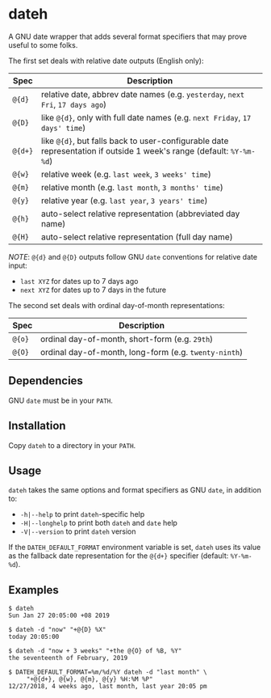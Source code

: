# dateh
A GNU date wrapper that adds several format specifiers that may prove useful to some folks.

The first set deals with relative date outputs (English only):

| Spec | Description |
| ---- | ----------- |
| `@{d}` | relative date, abbrev date names (e.g. `yesterday`, `next Fri`, `17 days ago`) |
| `@{D}` | like `@{d}`, only with full date names (e.g. `next Friday`, `17 days' time`) |
| `@{d+}` | like `@{d}`, but falls back to user-configurable date representation if outside 1 week's range (default: `%Y-%m-%d`) |
| `@{w}` | relative week (e.g. `last week`, `3 weeks' time`) |
| `@{m}` | relative month (e.g. `last month`, `3 months' time`) |
| `@{y}` | relative year (e.g. `last year`, `3 years' time`) |
| `@{h}` | auto-select relative representation (abbreviated day name) |
| `@{H}` | auto-select relative representation (full day name) |

*NOTE*: `@{d}` and `@{D}` outputs follow GNU `date` conventions for relative date input:
* `last XYZ` for dates up to 7 days ago
* `next XYZ` for dates up to 7 days in the future

The second set deals with ordinal day-of-month representations:

| Spec | Description |
| ---- | ----------- |
| `@{o}` | ordinal day-of-month, short-form (e.g. `29th`) |
| `@{O}` | ordinal day-of-month, long-form (e.g. `twenty-ninth`) |

## Dependencies

GNU `date` must be in your `PATH`.

## Installation

Copy `dateh` to a directory in your `PATH`.

## Usage

`dateh` takes the same options and format specifiers as GNU `date`, in addition to:
* `-h|--help` to print `dateh`-specific help
* `-H|--longhelp` to print both `dateh` and `date` help
* `-V|--version` to print `dateh` version

If the `DATEH_DEFAULT_FORMAT` environment variable is set, `dateh` uses its value as the fallback date representation for the `@{d+}` specifier (default: `%Y-%m-%d`).

## Examples

```
$ dateh
Sun Jan 27 20:05:00 +08 2019

$ dateh -d "now" "+@{D} %X"
today 20:05:00

$ dateh -d "now + 3 weeks" "+the @{O} of %B, %Y"
the seventeenth of February, 2019

$ DATEH_DEFAULT_FORMAT=%m/%d/%Y dateh -d "last month" \
     "+@{d+}, @{w}, @{m}, @{y} %H:%M %P"
12/27/2018, 4 weeks ago, last month, last year 20:05 pm
```
